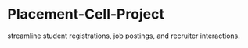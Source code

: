 # Placement-Cell-Project
 streamline student registrations, job postings, and recruiter interactions.  
